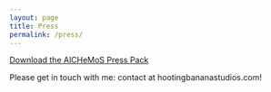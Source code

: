 ```yaml
---
layout: page
title: Press
permalink: /press/
---
```


[Download the AlCHeMoS Press Pack]({{site.baseurl}}/press/AlCHeMoS_PressPack_20220130.zip)

Please get in touch with me: contact at hootingbananastudios.com!
